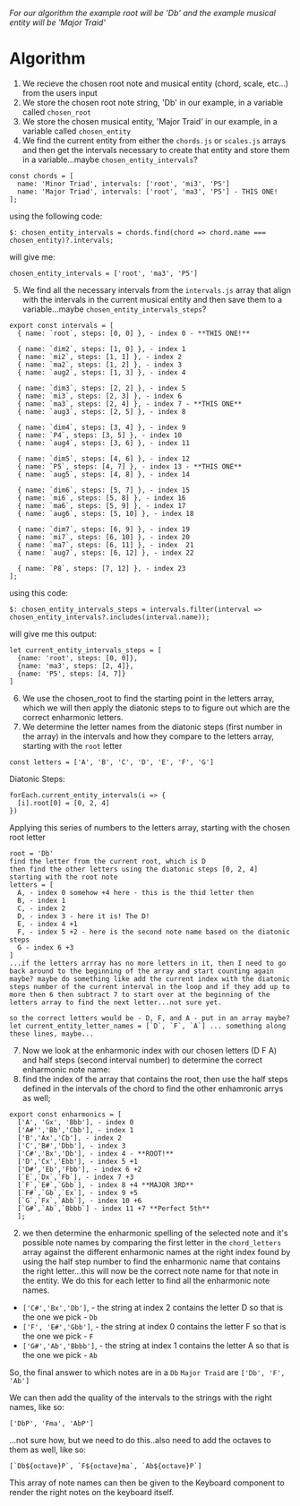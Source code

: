 *For our algorithm the example root will be 'Db' and the example musical entity will be 'Major Traid'*

# Algorithm

1. We recieve the chosen root note and musical entity (chord, scale, etc...) from the users input
2. We store the chosen root note string, 'Db' in our example, in a variable called `chosen_root`
3. We store the chosen musical entity, 'Major Traid' in our example, in a variable called `chosen_entity`	
4. We find the current entity from either the `chords.js` or `scales.js` arrays and then get the intervals necessary to create that entity and store them in a variable...maybe `chosen_entity_intervals`?
  ```
  const chords = [
    name: 'Minor Triad', intervals: ['root', 'mi3', 'P5']
    name: 'Major Triad', intervals: ['root', 'ma3', 'P5'] - THIS ONE!
  ];
  ```
  using the following code:
  ```
  $: chosen_entity_intervals = chords.find(chord => chord.name === chosen_entity)?.intervals;
  ```
  will give me:
  ```
  chosen_entity_intervals = ['root', 'ma3', 'P5']
  ```
5. We find all the necessary intervals from the `intervals.js` array that align with the intervals in the current musical entity and then save them to a variable...maybe `chosen_entity_intervals_steps`?

  ```
  export const intervals = [
    { name: `root`, steps: [0, 0] }, - index 0 - **THIS ONE!**

    { name: `dim2`, steps: [1, 0] }, - index 1
    { name: `mi2`, steps: [1, 1] }, - index 2
    { name: `ma2`, steps: [1, 2] }, - index 3
    { name: `aug2`, steps: [1, 3] }, - index 4

    { name: `dim3`, steps: [2, 2] }, - index 5
    { name: `mi3`, steps: [2, 3] }, - index 6
    { name: `ma3`, steps: [2, 4] }, - index 7 - **THIS ONE**
    { name: `aug3`, steps: [2, 5] }, - index 8

    { name: `dim4`, steps: [3, 4] }, - index 9
    { name: `P4`, steps: [3, 5] }, - index 10
    { name: `aug4`, steps: [3, 6] }, - index 11

    { name: `dim5`, steps: [4, 6] }, - index 12
    { name: `P5`, steps: [4, 7] }, - index 13 - **THIS ONE**
    { name: `aug5`, steps: [4, 8] }, - index 14

    { name: `dim6`, steps: [5, 7] }, - index 15
    { name: `mi6`, steps: [5, 8] }, - index 16
    { name: `ma6`, steps: [5, 9] }, - index 17
    { name: `aug6`, steps: [5, 10] }, - index 18

    { name: `dim7`, steps: [6, 9] }, - index 19
    { name: `mi7`, steps: [6, 10] }, - index 20
    { name: `ma7`, steps: [6, 11] }, - index  21
    { name: `aug7`, steps: [6, 12] }, - index 22

    { name: `P8`, steps: [7, 12] }, - index 23
  ];
  ```
  using this code:
  ```
  $: chosen_entity_intervals_steps = intervals.filter(interval => chosen_entity_intervals?.includes(interval.name));
  ```
  will give me this output:
  ```
  let current_entity_intervals_steps = [
    {name: 'root', steps: [0, 0]},
    {name: 'ma3', steps: [2, 4]},
    {name: 'P5', steps: [4, 7]}
  ]
  ```
  
6. We use the chosen_root to find the starting point in the letters array, which we will then apply the diatonic steps to to figure out which are the correct enharmonic letters.
6. We determine the letter names from the diatonic steps (first number in the array) in the intervals and how they compare to the letters array, starting with the `root` letter
  ```
  const letters = ['A', 'B', 'C', 'D', 'E', 'F', 'G']
  ```
  Diatonic Steps:
  ```
  forEach.current_entity_intervals(i => {
    [i].root[0] = [0, 2, 4]
  })
  ```
  Applying this series of numbers to the letters array, starting with the chosen root letter
  ```
  root = 'Db'
  find the letter from the current root, which is D
  then find the other letters using the diatonic steps [0, 2, 4] starting with the root note
  letters = [
    A, - index 0 somehow +4 here - this is the thid letter then
    B, - index 1
    C, - index 2
    D, - index 3 - here it is! The D!
    E, - index 4 +1
    F, - index 5 +2 - here is the second note name based on the diatonic steps
    G - index 6 +3
  ]
  ...if the letters arrray has no more letters in it, then I need to go back around to the beginning of the array and start counting again maybe? maybe do something like add the current index with the diatonic steps number of the current interval in the loop and if they add up to more then 6 then subtract 7 to start over at the beginning of the letters array to find the next letter...not sure yet.
  
  so the correct letters would be - D, F, and A - put in an array maybe?
  let current_entity_letter_names = [`D`, `F`, `A`] ... something along these lines, maybe...
  ```
7. Now we look at the enharmonic index with our chosen letters (D F A) and half steps (second interval number) to determine the correct enharmonic note name:
  1. find the index of the array that contains the root, then use the half steps defined in the intervals of the chord to find the other enhamronic arrys as well;
  
  ```
  export const enharmonics = [
    ['A', 'Gx', 'Bbb'], - index 0
    ['A#'','Bb','Cbb'], - index 1
    ['B','Ax','Cb'], - index 2
    ['C','B#','Dbb'], - index 3
    ['C#','Bx','Db'], - index 4 - **ROOT!**
    ['D','Cx','Ebb'], - index 5 +1
    ['D#','Eb','Fbb'], - index 6 +2
    [`E`,`Dx`,`Fb`], - index 7 +3
    [`F`,`E#`,`Gbb`], - index 8 +4 **MAJOR 3RD**
    [`F#`,`Gb`,`Ex`], - index 9 +5
    [`G`,`Fx`,`Abb`], - index 10 +6
    [`G#`,`Ab`,`Bbbb`] - index 11 +7 **Perfect 5th**
    ];
  ```
  2. we then determine the enharmonic spelling of the selected note and it's possible note names by comparing the first letter in the `chord_letters` array against the different enharmonic names at the right index found by using the half step number to find the enharmonic name that contains the right letter...this will now be the correct note name for that note in the entity. We do this for each letter to find all the enharmonic note names.
  
  - `['C#','Bx','Db']`, - the string at index 2 contains the letter D so that is the one we pick - `Db`
  - `['F', 'E#','Gbb']`, - the string at index 0 contains the letter F so that is the one we pick - `F`
  - `['G#','Ab','Bbbb']`, - the string at index 1 contains the letter A so that is the one we pick - `Ab`

So, the final answer to which notes are in a `Db` `Major Traid` are `['Db', 'F', 'Ab']`

We can then add the quality of the intervals to the strings with the right names, like so:

```
['DbP', 'Fma', 'AbP']
```
...not sure how, but we need to do this..also need to add the octaves to them as well, like so:

```
[`Db${octave}P`, `F${octave}ma`, `Ab${octave}P`]
```

This array of note names can then be given to the Keyboard component to render the right notes on the keyboard itself.